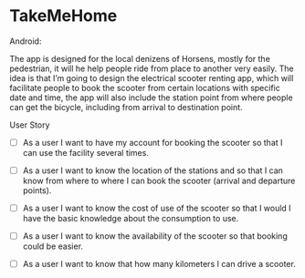 # TakeMeHome

Android:

 The app is designed for the local denizens of Horsens, mostly for the pedestrian, it will he help people ride from place to another very easily. The idea is that I’m going to design the electrical scooter renting app, which will facilitate people to book the scooter from certain locations with specific date and time, the app will also include the station point from where people can get the bicycle, including from arrival to destination point. 

User Story

 - [ ] As a user I want to have my account for booking the scooter so that I can use the facility several times.

- [ ] As a user I want to know the location of the stations and so that I can know from where to where I can book the scooter (arrival and departure points).

- [ ]  As a user I want to know the cost of use of the scooter so that I would I have the basic knowledge about the consumption to use.

- [ ] As a user I want to know the availability of the scooter so that booking could be easier.

- [ ] As a user I want to know that how many kilometers I can drive a scooter.
